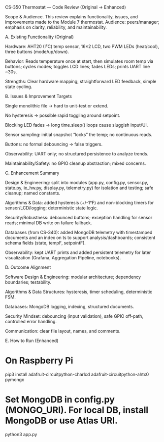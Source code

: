 CS-350 Thermostat — Code Review (Original → Enhanced)

Scope & Audience. This review explains functionality, issues, and improvements made to the Module 7 thermostat. Audience: peers/manager; emphasis on clarity, reliability, and maintainability.

A. Existing Functionality (Original)

Hardware: AHT20 (I²C) temp sensor, 16×2 LCD, two PWM LEDs (heat/cool), three buttons (mode/up/down).

Behavior: Reads temperature once at start, then simulates room temp via buttons; cycles modes; toggles LCD lines; fades LEDs; prints UART line ~30s.

Strengths: Clear hardware mapping, straightforward LED feedback, simple state cycling.

B. Issues & Improvement Targets

Single monolithic file → hard to unit-test or extend.

No hysteresis → possible rapid toggling around setpoint.

Blocking LED fades → long time.sleep() loops cause sluggish input/UI.

Sensor sampling: initial snapshot “locks” the temp; no continuous reads.

Buttons: no formal debouncing → false triggers.

Observability: UART only; no structured persistence to analyze trends.

Maintainability/Safety: no GPIO cleanup abstraction; mixed concerns.

C. Enhancement Summary

Design & Engineering: split into modules (app.py, config.py, sensor.py, state.py, io_hw.py, display.py, telemetry.py) for isolation and testing; safe cleanup; named constants.

Algorithms & Data: added hysteresis (+/-1°F) and non-blocking timers for sensor/LCD/logging; deterministic state logic.

Security/Robustness: debounced buttons; exception handling for sensor reads; minimal DB write on failure fallback.

Databases (from CS-340): added MongoDB telemetry with timestamped documents and an index on ts to support analysis/dashboards; consistent schema fields (state, tempF, setpointF).

Observability: kept UART prints and added persistent telemetry for later visualization (Grafana, Aggregation Pipeline, notebooks).

D. Outcome Alignment

Software Design & Engineering: modular architecture; dependency boundaries; testability.

Algorithms & Data Structures: hysteresis, timer scheduling, deterministic FSM.

Databases: MongoDB logging, indexing, structured documents.

Security Mindset: debouncing (input validation), safe GPIO off-path, controlled error handling.

Communication: clear file layout, names, and comments.

E. How to Run (Enhanced)
# On Raspberry Pi
pip3 install adafruit-circuitpython-charlcd adafruit-circuitpython-ahtx0 pymongo
# Set MongoDB in config.py (MONGO_URI). For local DB, install MongoDB or use Atlas URI.
python3 app.py
